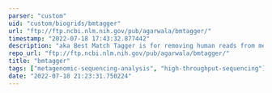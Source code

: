```yaml
---
parser: "custom"
uid: "custom/biogrids/bmtagger"
url: "ftp://ftp.ncbi.nlm.nih.gov/pub/agarwala/bmtagger/"
timestamp: "2022-07-18 17:43:32.877442"
description: "aka Best Match Tagger is for removing human reads from metagenomics datasets"
repo_url: "ftp://ftp.ncbi.nlm.nih.gov/pub/agarwala/bmtagger/"
title: "bmtagger"
tags: ["metagenomic-sequencing-analysis", "high-throughput-sequencing"]
date: "2022-07-18 21:23:31.750224"
---
```

